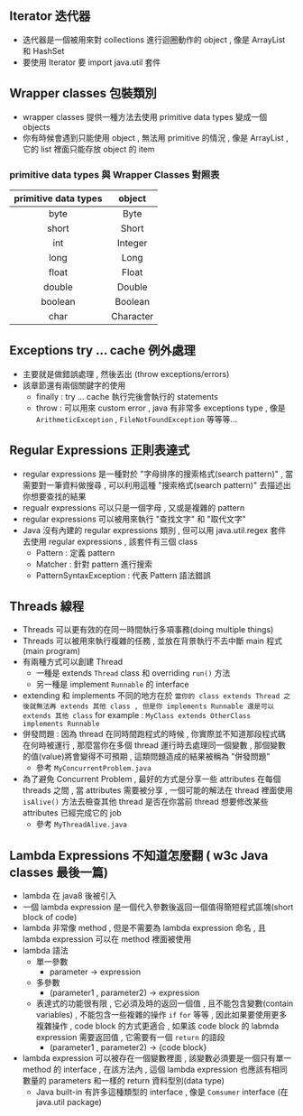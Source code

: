## Iterator 迭代器
- 迭代器是一個被用來對 collections 進行迴圈動作的 object , 像是 ArrayList 和 HashSet
- 要使用 Iterator 要 import java.util 套件

## Wrapper classes 包裝類別
- wrapper classes 提供一種方法去使用 primitive data types 變成一個 objects
- 你有時候會遇到只能使用 object , 無法用 primitive 的情況 , 像是 ArrayList , 它的 list 裡面只能存放 object 的 item
### primitive data types 與 Wrapper Classes 對照表
|primitive data types | object |
|:-------------------:|:------:|
| byte                | Byte   
| short               | Short
| int                 | Integer
| long                | Long
| float               | Float
| double              | Double
| boolean             | Boolean
| char                | Character

## Exceptions try ... cache 例外處理
- 主要就是做錯誤處理 , 然後丟出 (throw exceptions/errors)
- 該章節還有兩個關鍵字的使用
  - finally : try ... cache 執行完後會執行的 statements
  - throw : 可以用來 custom error , java 有非常多 exceptions type , 像是 `ArithmeticException` , `FileNotFoundException` 等等等...

## Regular Expressions 正則表達式
- regular expressions 是一種對於 "字母排序的搜索格式(search pattern)" , 當需要對一筆資料做搜尋 , 可以利用這種 "搜索格式(search pattern)" 去描述出你想要查找的結果
- regualr expressions 可以只是一個字母 , 又或是複雜的 pattern
- regular expressions 可以被用來執行 "查找文字" 和 "取代文字"
- Java 沒有內建的 regular expressions 類別 , 但可以用 java.util.regex 套件去使用 regular expressions , 該套件有三個 class
  - Pattern : 定義 pattern 
  - Matcher : 針對 pattern 進行搜索
  - PatternSyntaxException : 代表 Pattern 語法錯誤

## Threads 線程
- Threads 可以更有效的在同一時間執行多項事務(doing multiple things)
- Threads 可以被用來執行複雜的任務 , 並放在背景執行不去中斷 main 程式 (main program)
- 有兩種方式可以創建 Thread
  - 一種是 extends `Thread` class 和 overriding `run()` 方法
  - 另一種是 implement `Runnable` 的 interface
- extending 和 implements 不同的地方在於 `當你的 class extends Thread 之後就無法再 extends 其他 class , 但是你 implements Runnable 還是可以 extends 其他 class` for example : `MyClass extends OtherClass implements Runnable`
- 併發問題 : 因為 thread 在同時間跑程式的時候 , 你實際並不知道那段程式碼在何時被運行 , 那麼當你在多個 thread 運行時去處理同一個變數 , 那個變數的值(value)將會變得不可預期 , 這類問題造成的結果被稱為 "併發問題"
  - 參考 `MyConcurrentProblem.java`
- 為了避免 Concurrent Problem , 最好的方式是分享一些 attributes 在每個 threads 之間 , 當 attributes 需要被分享 , 一個可能的解法在 thread 裡面使用 `isAlive()` 方法去檢查其他 thread 是否在你當前 thread 想要修改某些 attributes 已經完成它的 job
  - 參考 `MyThreadAlive.java`

## Lambda Expressions 不知道怎麼翻 ( w3c Java classes 最後一篇)
- lambda 在 java8 後被引入
- 一個 lambda expression 是一個代入參數後返回一個值得簡短程式區塊(short block of code)
- lambda 非常像 method , 但是不需要為 lambda expression 命名 ,  且 lambda expression 可以在 method 裡面被使用
- lambda 語法
  - 單一參數
    - parameter -> expression
  - 多參數
    - (parameter1 , parameter2) -> expression
  - 表達式的功能很有限 , 它必須及時的返回一個值 , 且不能包含變數(contain variables) , 不能包含一些複雜的操作 `if` `for` 等等 , 因此如果要使用更多複雜操作 , code block 的方式更適合 , 如果該 code block 的 labmda expression 需要返回值 , 它需要有一個 `return` 的語段
    - (parameter1 , parameter2) -> {code block}
- lambda expression 可以被存在一個變數裡面 , 該變數必須要是一個只有單一 method 的 interface , 在該方法內 , 這個 lambda expression 也應該有相同數量的 parameters 和一樣的 return 資料型別(data type)
  - Java built-in 有許多這種類型的 interface , 像是 `Comsumer` interface (在 java.util package)